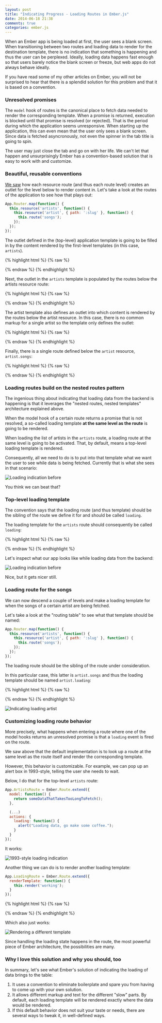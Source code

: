 ```yaml
---
layout: post
title: "Indicating Progress - Loading Routes in Ember.js"
date: 2014-06-18 21:38
comments: true
categories: ember.js
---
```


When an Ember app is being loaded at first, the user sees a blank screen. When
transitioning between two routes and loading data to render for the destination
template, there is no indication that something is happening and thus the user can
be perplexed. Ideally, loading data happens fast enough so that users barely
notice the blank screen or freeze, but web apps do not always behave ideally.

If you have read some of my other articles on Ember, you will not be surprised
to hear that there is a splendid solution for this problem and that it is based
on a convention.

### Unresolved promises

The `model` hook of routes is the canonical place to fetch data needed
to render the corresponding template. When a promise is returned, execution is
blocked until that promise is resolved (or rejected). That is the period during
which the application seems unresponsive. When starting up the application,
this can even mean that the user only sees a blank screen. Since data is fetched
asyncronously, not even the spinner in the tab title is going to spin.

The user may just close the tab and go on with her life. We can't let that
happen and unsurprisingly Ember has a convention-based solution that is easy to
work with and customize.

### Beautiful, reusable conventions

[We saw][1] how each resource route (and thus each route level) creates an
outlet for the level below to render content in. Let's take a look at the routes
of the application to see how that plays out:

``` javascript
App.Router.map(function() {
  this.resource('artists', function() {
    this.resource('artist', { path: ':slug' }, function() {
      this.route('songs');
    });
  });
});
```

The outlet defined in the (top-level) application template is going to be filled
in by the content rendered by the first-level templates (in this case, `artists`).

{% highlight html %}
{% raw %}
<script type="text/x-handlebars">
  <div class="container">
    <div class="page-header">
      {{#link-to "index"}}
        <h1>Rock & Roll<small> with Ember.js</small></h1>
      {{/link-to}}
    </div>
    <div class="row">
      {{outlet}}
    </div>
  </div>
</script>
{% endraw %}
{% endhighlight %}

Next, the outlet in the `artists` template is populated by the routes below the
artists resource route:

{% highlight html %}
{% raw %}
<script type="text/x-handlebars" data-template-name="artists">
  <div class="col-md-4">
    (list of artists)
  </div>
  <div class="col-md-8">
    <div class="list-group">
      {{outlet}}
    </div>
  </div>
</script>
{% endraw %}
{% endhighlight %}

The artist template also defines an outlet into which content is rendered by
the routes below the artist resource. In this case, there is no common markup
for a single artist so the template only defines the outlet:

{% highlight html %}
{% raw %}
<script type="text/x-handlebars" data-template-name="artist">
  {{outlet}}
</script>
{% endraw %}
{% endhighlight %}

Finally, there is a single route defined below the `artist` resource, `artist.songs`:

{% highlight html %}
{% raw %}
<script type="text/x-handlebars" data-template-name="artist/songs">
  (...)
  {{#each sortedSongs}}
    <div class="list-group-item">
      {{title}}
      {{star-rating ...}}
    </div>
  {{/each}}
  (...)
</script>
{% endraw %}
{% endhighlight %}

### Loading routes build on the nested routes pattern

The ingenious thing about indicating that loading data from the backend is
happening is that it leverages the "nested routes, nested templates"
architecture explained above.

When the model hook of a certain route returns a promise that is not resolved, a
so-called loading template **at the same level as the route** is going to be
rendered.

When loading the list of artists in the `artists` route, a loading route at the
same level is going to be activated. That, by default, means a top-level loading
template is rendered.

Consequently, all we need to do is to put into that template what we want the user to see
while data is being fetched. Currently that is what she sees in that scenario:

![Loading indication before](/images/posts/loading-routes/top-level-loading-indication-before.png)

You think we can beat that?

### Top-level loading template

The convention says that the loading route (and thus template) should be the
sibling of the route we define it for and should be called `loading`.

The loading template for the `artists` route should consequently be called
`loading`:

{% highlight html %}
{% raw %}
<script type="text/x-handlebars" data-template-name="loading">
  <div class="loading-pane">
    <div class="loading-message">
      Loading stuff, please have a cold beer.
      <div class="spinner"></div>
    </div>
  </div>
</script>
{% endraw %}
{% endhighlight %}

Let's inspect what our app looks like while loading data from the backend:

![Loading indication before](/images/posts/loading-routes/top-level-loading-indication-after.png)

Nice, but it gets nicer still.

### Loading route for the songs

We can now descend a couple of levels and make a loading template for when the
songs of a certain artist are being fetched.

Let's take a look at the "routing table" to see what that template should be
named:

```js
App.Router.map(function() {
  this.resource('artists', function() {
    this.resource('artist', { path: ':slug' }, function() {
      this.route('songs');
    });
  });
});
```

The loading route should be the sibling of the route under consideration.

In this particular case, this latter is `artist.songs` and thus the loading
template should be named `artist.loading`:

{% highlight html %}
{% raw %}
<script type="text/x-handlebars" data-template-name="artist/loading">
  <div class="loading-pane">
    <div class="loading-message">
      Loading the artist, please have an organic orange juice.
    </div>
    <div class="spinner"></div>
  </div>
</script>
{% endraw %}
{% endhighlight %}

![Indicating loading artist](/images/posts/loading-routes/artist-loading-indication.png)

### Customizing loading route behavior

More precisely, what happens when entering a route where one of the model hooks
returns an unresolved promise is that a `loading` event is fired on the
route.

We saw above that the default implementation is to look up a route at the same
level as the route itself and render the corresponding template.

However, this behavior is customizable. For example, we can pop up an alert box
in 1993-style, telling the user she needs to wait.

Below, I do that for the top-level `artists` route:

```js
App.ArtistsRoute = Ember.Route.extend({
  model: function() {
    return someDataThatTakesTooLongToFetch();
  },

  (...)
  actions: {
    loading: function() {
      alert("Loading data, go make some coffee.");
    }
  }
});
```

It works:

![1993-style loading indication](/images/posts/loading-routes/top-level-loading-with-alert.png)

Another thing we can do is to render another loading template:

```js
App.LoadingRoute = Ember.Route.extend({
  renderTemplate: function() {
    this.render('working');
  }
});
```

{% highlight html %}
{% raw %}
<script type="text/x-handlebars" data-template-name="working">
  <div class="loading-pane">
    <div class="loading-message">
      I work hard while you play hard.
      <div class="spinner"></div>
    </div>
  </div>
</script>
{% endraw %}
{% endhighlight %}

Which also just works:

![Rendering a different template](/images/posts/loading-routes/top-level-different-template.png)

Since handling the loading state happens in the route, the most powerful piece
of Ember architecture, the possibilities are many.

### Why I love this solution and why you should, too

In summary, let's see what Ember's solution of indicating the loading of data
brings to the table:

1. It uses a convention to eliminate boilerplate and spare you from having to
   come up with your own solution.
1. It allows different markup and text for the different "slow" parts. By
   default, each loading template will be rendered exactly where the data would
   be rendered.
1. If this default behavior does not suit your taste or needs, there are several
   ways to tweak it, in well-defined ways.

[1]: /2014/02/26/a-common-resource-route-pattern-in-ember-dot-js.html
